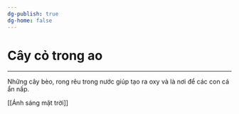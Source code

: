 ```yaml
---
dg-publish: true
dg-home: false
---
```

# Cây cỏ trong ao
---

Những cây bèo, rong rêu trong nước giúp tạo ra oxy và là nơi để các con cá ẩn nấp.

[[Ánh sáng mặt trời]]